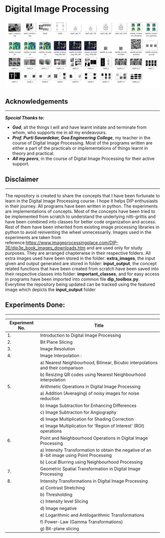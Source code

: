 # **Digital Image Processing** 

<img src="featured_img.png ">

## Acknowledgements

---

**_Special Thanks to:_**

- **_God_**, all the things I will and have learnt initiate and terminate from whom, who supports me in all my endeavours.
- **_Prof. Purti Savardekar, Goa Engineering College_**, my teacher in the course of Digital Image Processing. Most of the programs written are either a part of the practicals or implementations of things learnt in theory and practical.
- **_All my peers_**, in the course of Digital Image Processing for their active support.

## Disclaimer

---
The repository is created to share the concepts that I have been fortunate to learn in the Digital Image Processing course. I hope it  helps DIP enthusiasts in their journey. All programs have been written in python. The experiments are implementations of concepts. Most of the concepts have been tried to be implemented from scratch to understand the underlying nitti-grittis and have been combined into classes for better code organization and access. Rest of them have been inherited from existing image processing libraries in python to avoid reinventing the wheel unnecessarily. Images used in the experiments are taken from reference:https://www.imageprocessingplace.com/DIP-3E/dip3e_book_images_downloads.htm
and are used only for study purposes.
They are arranged  chapterwise in their respective folders.  All extra images used have been stored in the folder: **extra_images**, the input given and output generated are stored in folder: **input_output**, the concept related functions that have been created from scratch have been saved into their respective classes into folder: **important_classes**, and for easy access in programs have been imported into common file **dip_toolbox.py**. 
Everytime the repository being updated can be tracked using the featured image which depicts the **input_output** folder

## Experiments Done:
---
| Experiment No. | Title                                                                                       |
|----------------|---------------------------------------------------------------------------------------------|
| 1.             | Introduction to Digital Image Processing                                                    |
| 2.             | Bit Plane Slicing                                                                           |
| 3.             | Image Resolution                                                                            |
| 4.             | Image Interpolation :                                                                       |
|                | a) Nearest Neighbourhood, Bilinear, Bicubic interpolations and their comparison             |
|                | b) Resizing QR codes using Nearest Neighbourhood interpolation                              |
| 5.             | Arithmetic Operations in Digital Image Processing                                           |
|                | a) Addition (Averaging) of noisy images for noise reduction                                 |
|                | b) Image Subtraction for Enhancing Differences                                              |
|                | c) Image Subtraction for Angiography                                                        |
|                | d) Image Multiplication for Shading Correction                                              |
|                | e) Image Multiplication for 'Region of Interest' (ROI) operations                           |
| 6.             | Point and Neighbourhood Operations in Digital Image Processing                              |
|                | a) Intensity Transformation to obtain the negative of an 8-bit image using Point Processing |
|                |  b) Local Blurring using Neighbourhood Processing
| 7.             | Geometric Spatial Transformation in Digital Image Processing                                |
| 8. | Intensity Transformations in Digital Image Processing |
|    | a) Contrast Stretching                                |
|    | b) Thresholding                                       |
|    | c) Intensity level Slicing                            |
|    |  d) Image negative                                    |
|    |  e) Logarithmic and Antilogarithmic Transformations   |
|    | f) Power-Law (Gamma Transformations)                  |
|    | g) Bit-plane slicing                                  |